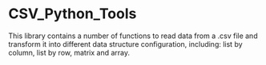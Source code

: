 # CSV_Python_Tools
This library contains a number of functions to read data from a .csv file and transform it into different data structure configuration, including: list by column, list by row, matrix and array.
